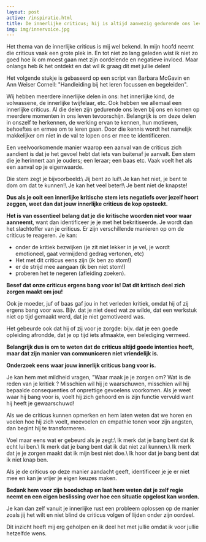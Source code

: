 ```yaml
---
layout: post
active: /inspiratie.html
title: De innerlijke criticus; hij is altijd aanwezig gedurende ons leven.
img: img/innervoice.jpg
---
```


Het thema van de innerlijke criticus is mij wel bekend. In mijn hoofd neemt die criticus vaak een grote plek in. En tot niet zo lang geleden wist ik niet zo goed hoe ik om moest gaan met zijn oordelende en negatieve invloed. Maar onlangs heb ik het ontdekt en dat wil ik graag dit met jullie delen!

Het volgende stukje is gebaseerd op een script van Barbara McGavin en Ann Weiser Cornell:  "Handleiding bij het leren focussen en begeleiden".

Wij hebben meerdere innerlijke delen in ons: het innerlijke kind, de volwassene, de innerlijke twijfelaar, etc. Ook hebben we allemaal een innerlijke criticus. Al die delen zijn gedurende ons leven bij ons en komen op meerdere momenten in ons leven tevoorschijn. Belangrijk is om deze delen in onszelf te herkennen, de werking ervan te kennen, hun motieven, behoeftes en ermee om te leren gaan. Door die kennis wordt het namelijk makkelijker om niet in de val te lopen ons er mee te identificeren.

Een veelvoorkomende manier waarop een aanval van de criticus zich aandient is dat je het gevoel hebt dat iets van buitenaf je aanvalt. Een stem die je herinnert aan je ouders; een leraar; een baas etc. Vaak voelt het als een aanval op je eigenwaarde.

Die stem zegt je bijvoorbeeld:\\
Jij bent zo lui!\\
Je kan het niet, je bent te dom om dat te kunnen!\\
Je kan het veel beter!\\
Je bent niet de knapste!

**Dus als je ooit een innerlijke kritische stem iets negatiefs over jezelf hoort zeggen, weet dan dat jouw innerlijke criticus de kop opsteekt.**

**Het is van essentieel belang dat je die kritische woorden niet voor waar aanneemt**, want dan identificeer je je met het bekritiseerde. Je wordt dan het slachtoffer van je criticus.
Er zijn verschillende manieren op om de criticus te reageren. Je kan:
- onder de kritiek bezwijken (je zit niet lekker in je vel, je wordt emotioneel, gaat vermijdend gedrag vertonen, etc)
-	Het met dit criticus eens zijn (ik ben zo stom!)
-	er de strijd mee aangaan (ik ben niet stom!)
-	proberen het te negeren (afleiding zoeken).

**Besef dat onze criticus ergens bang voor is! Dat dit kritisch deel zich zorgen maakt om jou!**

Ook je moeder, juf of baas gaf jou in het verleden kritiek, omdat hij of zij ergens bang voor was.  Bijv. dat je niet deed wat ze wilde, dat een werkstuk niet op tijd gemaakt werd, dat je niet gemotiveerd was.

Het gebeurde ook dat hij of zij voor je zorgde: bijv. dat je een goede opleiding afrondde, dat je op tijd iets afmaakte, een belediging vermeed.

**Belangrijk dus is om te weten dat de criticus altijd goede intenties heeft, maar dat zijn manier van communiceren niet vriendelijk is.**

**Onderzoek eens waar jouw innerlijk criticus bang voor is.**

Je kan hem met mildheid vragen, "Waar maak je je zorgen om? Wat is de reden van je kritiek ? Misschien wil hij je waarschuwen, misschien wil hij bepaalde consequenties of onprettige gevoelens voorkomen. Als je weet waar hij bang voor is, voelt hij zich gehoord en is zijn functie vervuld want hij heeft je gewaarschuwd!

Als we de criticus kunnen opmerken en hem laten weten dat we horen en voelen hoe hij zich voelt, meevoelen en empathie tonen voor zijn angsten, dan begint hij te transformeren.

Voel maar eens wat er gebeurd als je zegt:\\
Ik merk dat je bang bent dat ik echt lui ben.\\
Ik merk dat je bang bent dat ik dat niet zal kunnen.\\
Ik merk dat je je zorgen maakt dat ik mijn best niet doe.\\
Ik hoor dat je bang bent dat ik niet knap ben.

Als je de criticus op deze manier aandacht geeft, identificeer je je er niet mee en kan je vrijer je eigen keuzes maken.

**Bedank hem voor zijn boodschap en laat hem weten dat je zelf regie neemt en een eigen beslissing over hoe een situatie opgelost kan worden.**

Je kan dan zelf vanuit je innerlijke rust een probleem oplossen op de manier zoals jij het wilt en niet blind de criticus volgen of lijden onder zijn oordeel.

Dit inzicht heeft mij erg geholpen en ik deel het met jullie omdat ik voor jullie hetzelfde wens.
